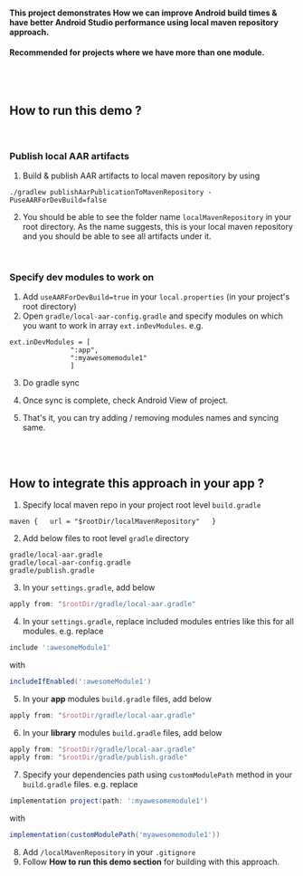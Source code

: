 #### This project demonstrates How we can improve Android build times & have better Android Studio performance using local maven repository approach.

#### Recommended for projects where we have more than one module.

<br><br>

## How to run this demo ?

<br>

### Publish local AAR artifacts

1. Build & publish AAR artifacts to local maven repository by using

  ```
  ./gradlew publishAarPublicationToMavenRepository -PuseAARForDevBuild=false
  ```

2. You should be able to see the folder name `localMavenRepository` in your root directory. As the name suggests, this is your local maven repository and you should be able to see all artifacts under it.

<br>

### Specify dev modules to work on

1. Add `useAARForDevBuild=true` in your `local.properties` (in your project's root directory)
2. Open `gradle/local-aar-config.gradle` and specify modules on which you want to work in array `ext.inDevModules`. e.g.

  ```
  ext.inDevModules = [
                 ":app",
                 ":myawesomemodule1"
                 ]
  ```

3. Do gradle sync

4. Once sync is complete, check Android View of project.

5. That's it, you can try adding / removing modules names and syncing same.

<br><br>

## How to integrate this approach in your app ?

1. Specify local maven repo in your project root level `build.gradle`

  ```
  maven {   url = "$rootDir/localMavenRepository"   }
  ```

2. Add below files to root level `gradle` directory

  ```
  gradle/local-aar.gradle
  gradle/local-aar-config.gradle
  gradle/publish.gradle
  ```

3. In your `settings.gradle`, add below

  ```groovy
  apply from: "$rootDir/gradle/local-aar.gradle"
  ```

4. In your `settings.gradle`, replace included modules entries like this for all modules. e.g. replace

  ```groovy
  include ':awesomeModule1'
  ```

  with

  ```groovy
  includeIfEnabled(':awesomeModule1')
  ```

5. In your **app** modules `build.gradle` files, add below

  ```groovy
  apply from: "$rootDir/gradle/local-aar.gradle"
  ```

6. In your **library** modules `build.gradle` files, add below

  ```groovy
  apply from: "$rootDir/gradle/local-aar.gradle"
  apply from: "$rootDir/gradle/publish.gradle"
  ```

7. Specify your dependencies path using `customModulePath` method in your `build.gradle` files. e.g. replace

  ```groovy
  implementation project(path: ':myawesomemodule1')
  ```

   with

  ```groovy
  implementation(customModulePath('myawesomemodule1'))
  ```

8. Add `/localMavenRepository` in your `.gitignore`
9. Follow **How to run this demo section** for building with this approach.
